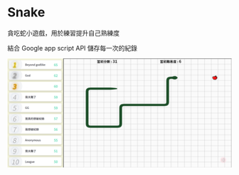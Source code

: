 # Snake

貪吃蛇小遊戲，用於練習提升自己熟練度

結合 Google app script API 儲存每一次的紀錄

![gaming](/Snake/screenshot/gaming.png?raw=true "gaming")
